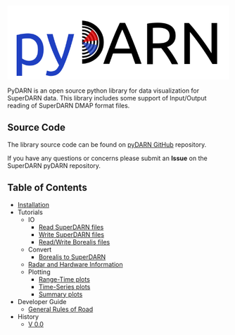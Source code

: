 ![pydarn](imgs/pydarn_logo.png)

PyDARN is an open source python library for 
data visualization for SuperDARN data. This library includes some 
support of Input/Output reading of SuperDARN DMAP format files. 

## Source Code 

The library source code can be found on [pyDARN GitHub](https://github.com/SuperDARN/pydarn) repository. 

If you have any questions or concerns please submit an **Issue** on the SuperDARN pyDARN repository. 

## Table of Contents 
  - [Installation](user/install.md)
  - Tutorials 
    - IO 
        - [Read SuperDARN files](user/SDarnRead.md)
        - [Write SuperDARN files](user/SDarnWrite.md)
        - [Read/Write Borealis files](user/BorealisIO.md)
    - Convert
      - [Borealis to SuperDARN](user/Borealis2SuperDARN.md)
    - [Radar and Hardware Information](user/hardware.md)
    - Plotting
        - [Range-Time plots](user/range_time.md)
        - [Time-Series plots](user/time_series.md)
        - [Summary plots](user/summary.md)
  - Developer Guide
      - [General Rules of Road](developer/general.md)
  - History
    - [V 0.0](history/v_0_0.md)


